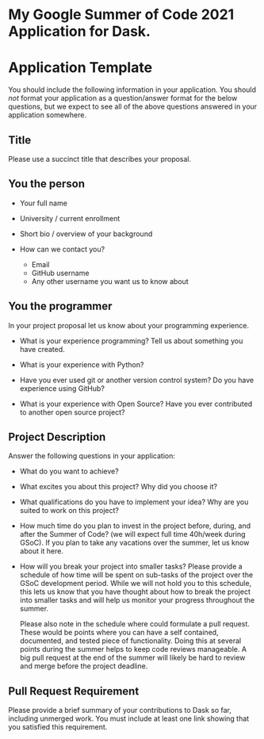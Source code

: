 # My Google Summer of Code 2021 Application for Dask.

# Application Template

You should include the following information in your application. You should *not* format your application as a question/answer format for the below questions, but we expect to see all of the above questions answered in your application somewhere.

## Title

Please use a succinct title that describes your proposal.

## You the person

* Your full name

* University / current enrollment

* Short bio / overview of your background

* How can we contact you?

  - Email
  - GitHub username
  - Any other username you want us to know about

## You the programmer

In your project proposal let us know about your programming experience.

* What is your experience programming? Tell us about something you have created.

* What is your experience with Python?

* Have you ever used git or another version control system? Do you have experience using GitHub?

* What is your experience with Open Source? Have you ever contributed to another open source project?

## Project Description

Answer the following questions in your application:

* What do you want to achieve?

* What excites you about this project? Why did you choose it?

* What qualifications do you have to implement your idea? Why are you suited to work on this project?

* How much time do you plan to invest in the project before, during, and after the Summer of Code? (we will expect full time 40h/week during GSoC). If you plan to take any vacations over the summer, let us know about it here.

* How will you break your project into smaller tasks? Please provide a schedule of how time will be spent on sub-tasks of the project over the GSoC development period. While we will not hold you to this schedule, this lets us know that you have thought about how to break the project into smaller tasks and will help us monitor your progress throughout the summer.

  Please also note in the schedule where could formulate a pull request. These would be points where you can have a self contained, documented, and tested piece of functionality. Doing this at several points during the summer helps to keep code reviews manageable. A big pull request at the end of the summer will likely be hard to review and merge before the project deadline.

## Pull Request Requirement

Please provide a brief summary of your contributions to Dask so far, including unmerged work. You must include at least one link showing that you satisfied this requirement.
